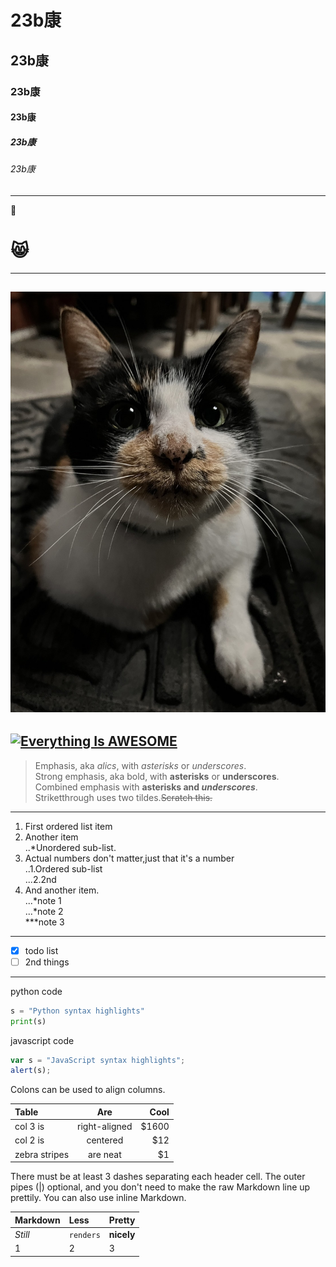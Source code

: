 # 23b康
## 23b康
### 23b康
#### 23b康
##### 23b康
###### 23b康
----
💢
# 😸
----
![chocolate](chocolate.jpg "巧克力")
----
[![Everything Is AWESOME](https://img.youtube.com/vi/StTqXEQ2l-Y/0.jpg)](https://www.youtube.com/watch?v=StTqXEQ2l-Y "Everything Is AWESOME")
----
> Emphasis, aka *alics*, with *asterisks* or *underscores*.  
> Strong emphasis, aka bold, with **asterisks** or **underscores**.  
> Combined emphasis with **asterisks and _underscores_**.  
> Striketthrough uses two tildes.~~Scratch this.~~
> 

***
1. First ordered list item  
2. Another item  
   ..*Unordered sub-list.  
3. Actual numbers don't matter,just that it's a number  
   ..1.Ordered sub-list   
   ...2.2nd  
4. And another item.  
    ...*note 1   
    ...*note 2  
    ***note 3
---
- [x] todo list
- [ ] 2nd things
----
python code
```python
s = "Python syntax highlights"
print(s)
```

javascript code
```JavaScript
var s = "JavaScript syntax highlights";
alert(s);
```

Colons can be used to align columns.

|         Table     |        Are      |   Cool  |
|:------------------|:---------------:|--------:|
|       col 3 is    |  right-aligned  |  $1600  |
|       col 2 is    |    centered     |   $12   |
|   zebra stripes   |    are neat     |    $1   |

There must be at least 3 dashes separating each header cell.
The outer pipes (|) optional, and you don't need to make the
raw Markdown line up prettily. You can also use inline Markdown.

|  **Markdown**  |   **Less**  | **Pretty** |
|:---------------|:------------|:-----------|
|    *Still*     |  `renders`  | **nicely** |
|       1        |      2      |      3     |

